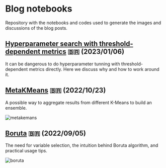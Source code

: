 # Blog notebooks

Repository with the notebooks and codes used to generate the images and discussions of the blog posts.

## [Hyperparameter search with threshold-dependent metrics](https://vitaliset.github.io/threshold-dependent-opt/) 🇧🇷 (2023/01/06)

It can be dangerous to do hyperparameter tunning with threshold-dependent metrics directly. Here we discuss why and how to work around it.

## [MetaKMeans](https://vitaliset.github.io/metakmeans/) 🇧🇷 (2022/10/23)

A possible way to aggregate results from different K-Means to build an ensemble.

![metakemans](https://vitaliset.github.io//assets/img/posts/metakmeans_thumb.jpg)

## [Boruta](https://vitaliset.github.io/boruta/) 🇧🇷 (2022/09/05)

The need for variable selection, the intuition behind Boruta algorithm, and practical usage tips.

![boruta](https://vitaliset.github.io//assets/img/posts/boruta_thumb.jpg)

